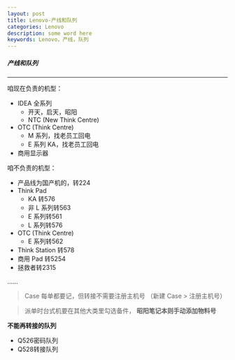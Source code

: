 ```yaml
---
layout: post
title: Lenovo-产线和队列
categories: Lenovo
description: some word here
keywords: Lenovo，产线，队列
---
```


##### 产线和队列

---

咱现在负责的机型：

- IDEA 全系列
  - 开天，启天，昭阳
  - NTC (New Think Centre)
- OTC (Think Centre)
  - M 系列，找老员工回电
  - E 系列 KA，找老员工回电
- 商用显示器

咱不负责的机型：

- 产品线为国产机的，转224
- Think Pad
  - KA 转576
  - 非 L 系列转563
  - E 系列转561
  - L 系列转576
- OTC (Think Centre)
  - E 系列转562
- Think Station 转578
- 商用 Pad 转5254
- 拯救者转2315

……

>  Case 每单都要记，但转接不需要注册主机号 （新建 Case > 注册主机号）

> 派单时台式机要在其他大类里勾选备件， **昭阳笔记本则手动添加物料号**

**不能再转接的队列**

- Q526密码队列
- Q528转接队列

